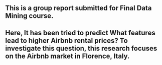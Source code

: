 
## This is a group report submitted for Final Data Mining course.

## Here, It has been tried to predict What features lead to higher Airbnb rental prices? To investigate this question, this research focuses on the Airbnb market in Florence, Italy.

